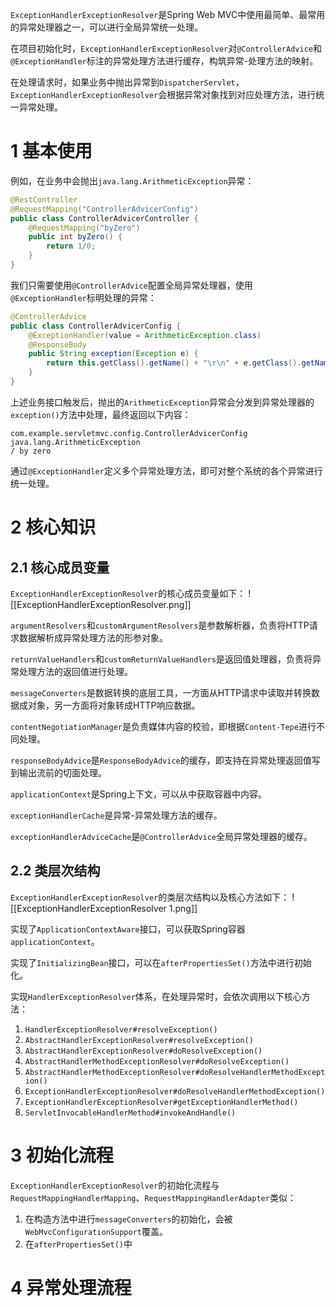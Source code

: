 `ExceptionHandlerExceptionResolver`是Spring Web MVC中使用最简单、最常用的异常处理器之一，可以进行全局异常统一处理。

在项目初始化时，`ExceptionHandlerExceptionResolver`对`@ControllerAdvice`和`@ExceptionHandler`标注的异常处理方法进行缓存，构筑异常-处理方法的映射。

在处理请求时，如果业务中抛出异常到`DispatcherServlet`，`ExceptionHandlerExceptionResolver`会根据异常对象找到对应处理方法，进行统一异常处理。

# 1 基本使用
例如，在业务中会抛出`java.lang.ArithmeticException`异常：
```java
@RestController  
@RequestMapping("ControllerAdvicerConfig")  
public class ControllerAdvicerController {  
    @RequestMapping("byZero")  
    public int byZero() {  
        return 1/0;  
    }
}
```

我们只需要使用`@ControllerAdvice`配置全局异常处理器，使用`@ExceptionHandler`标明处理的异常：
```java
@ControllerAdvice  
public class ControllerAdvicerConfig {  
    @ExceptionHandler(value = ArithmeticException.class)  
    @ResponseBody  
    public String exception(Exception e) {  
        return this.getClass().getName() + "\r\n" + e.getClass().getName() + "\r\n" + e.getMessage();  
    }  
}
```

上述业务接口触发后，抛出的`ArithmeticException`异常会分发到异常处理器的`exception()`方法中处理，最终返回以下内容：
```
com.example.servletmvc.config.ControllerAdvicerConfig
java.lang.ArithmeticException
/ by zero
```

通过`@ExceptionHandler`定义多个异常处理方法，即可对整个系统的各个异常进行统一处理。

# 2 核心知识
## 2.1 核心成员变量
`ExceptionHandlerExceptionResolver`的核心成员变量如下：
![[ExceptionHandlerExceptionResolver.png]]

`argumentResolvers`和`customArgumentResolvers`是参数解析器，负责将HTTP请求数据解析成异常处理方法的形参对象。

`returnValueHandlers`和`customReturnValueHandlers`是返回值处理器，负责将异常处理方法的返回值进行处理。

`messageConverters`是数据转换的底层工具，一方面从HTTP请求中读取并转换数据成对象，另一方面将对象转成HTTP响应数据。

`contentNegotiationManager`是负责媒体内容的校验，即根据`Content-Tepe`进行不同处理。

`responseBodyAdvice`是`ResponseBodyAdvice`的缓存，即支持在异常处理返回值写到输出流前的切面处理。

`applicationContext`是Spring上下文，可以从中获取容器中内容。

`exceptionHandlerCache`是异常-异常处理方法的缓存。

`exceptionHandlerAdviceCache`是`@ControllerAdvice`全局异常处理器的缓存。

## 2.2 类层次结构
`ExceptionHandlerExceptionResolver`的类层次结构以及核心方法如下：
![[ExceptionHandlerExceptionResolver 1.png]]

实现了`ApplicationContextAware`接口，可以获取Spring容器`applicationContext`。

实现了`InitializingBean`接口，可以在`afterPropertiesSet()`方法中进行初始化。

实现`HandlerExceptionResolver`体系，在处理异常时，会依次调用以下核心方法：
1. `HandlerExceptionResolver#resolveException()`
2. `AbstractHandlerExceptionResolver#resolveException()`
3. `AbstractHandlerExceptionResolver#doResolveException()`
4. `AbstractHandlerMethodExceptionResolver#doResolveException()`
5. `AbstractHandlerMethodExceptionResolver#doResolveHandlerMethodException()`
6. `ExceptionHandlerExceptionResolver#doResolveHandlerMethodException()`
7. `ExceptionHandlerExceptionResolver#getExceptionHandlerMethod()`
8. `ServletInvocableHandlerMethod#invokeAndHandle()`

# 3 初始化流程
`ExceptionHandlerExceptionResolver`的初始化流程与`RequestMappingHandlerMapping`、`RequestMappingHandlerAdapter`类似：
1. 在构造方法中进行`messageConverters`的初始化，会被`WebMvcConfigurationSupport`覆盖。
2. 在`afterPropertiesSet()`中

# 4 异常处理流程
